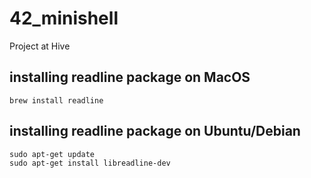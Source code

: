 # 42_minishell
Project at Hive

## installing readline package on MacOS
```
brew install readline
```

## installing readline package on Ubuntu/Debian
```
sudo apt-get update
sudo apt-get install libreadline-dev
```
